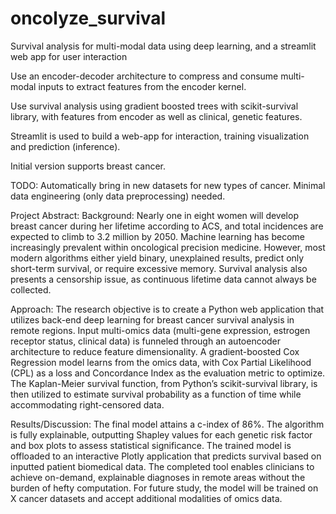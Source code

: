 # oncolyze_survival
Survival analysis for multi-modal data using deep learning, and a streamlit web app for user interaction

Use an encoder-decoder architecture to compress and consume multi-modal inputs to extract features from the encoder kernel.

Use survival analysis using gradient boosted trees with scikit-survival library, with features from encoder as well as clinical, genetic features.

Streamlit is used to build a web-app for interaction, training visualization and prediction (inference).

Initial version supports breast cancer. 

TODO:
Automatically bring in new datasets for new types of cancer. Minimal data engineering (only data preprocessing) needed.

Project Abstract:
Background:
Nearly one in eight women will develop breast cancer during her lifetime according to ACS, and total incidences are expected to climb to 3.2 million by 2050. Machine learning has become increasingly prevalent within oncological precision medicine. However, most modern algorithms either yield binary, unexplained results, predict only short-term survival, or require excessive memory. Survival analysis also presents a censorship issue, as continuous lifetime data cannot always be collected.

Approach:
The research objective is to create a Python web application that utilizes back-end deep learning for breast cancer survival analysis in remote regions. Input multi-omics data (multi-gene expression, estrogen receptor status, clinical data) is funneled through an autoencoder architecture to reduce feature dimensionality. A gradient-boosted Cox Regression model learns from the omics data, with Cox Partial Likelihood (CPL) as a loss and Concordance Index as the evaluation metric to optimize. The Kaplan-Meier survival function, from Python’s scikit-survival library, is then utilized to estimate survival probability as a function of time while accommodating right-censored data. 

Results/Discussion:
The final model attains a c-index of 86%. The algorithm is fully explainable, outputting Shapley values for each genetic risk factor and box plots to assess statistical significance. The trained model is offloaded to an interactive Plotly application that predicts survival based on inputted patient biomedical data. The completed tool enables clinicians to achieve on-demand, explainable diagnoses in remote areas without the burden of hefty computation. For future study, the model will be trained on X cancer datasets and accept additional modalities of omics data.
